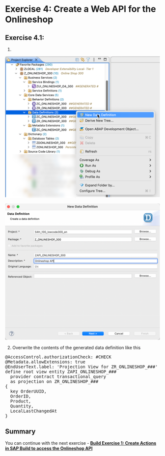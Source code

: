 
# Exercise 4: Create a Web API for the Onlineshop

## Exercise 4.1: 

1. 


 ![new_dd](images/100.png) 

  ![new_dd](images/110.png) 

2. Overwrite the contents of the generated data definition like this

<pre lang="ABAP">
@AccessControl.authorizationCheck: #CHECK
@Metadata.allowExtensions: true
@EndUserText.label: 'Projection View for ZR_ONLINESHOP_###'
define root view entity ZAPI_ONLINESHOP_###
  provider contract transactional_query
  as projection on ZR_ONLINESHOP_###
{
  key OrderUUID,
  OrderID,
  Product,
  Quantity,
  LocalLastChangedAt
}
</pre>


## Summary   
You can continue with the next exercise - **[Build Exercise 1: Create Actions in SAP Build to access the Onlineshop API](../../../build/exercises/ex1/README.md)**

